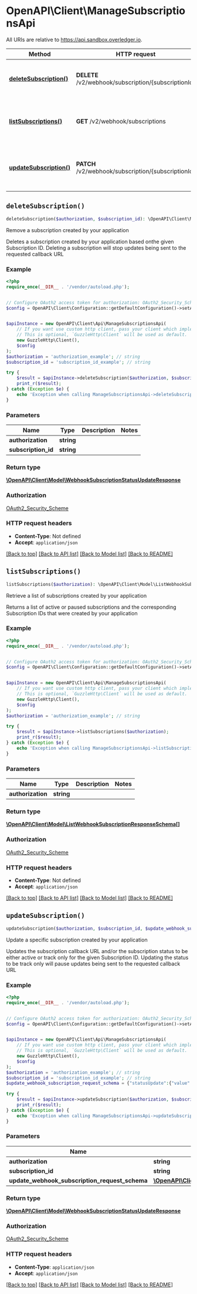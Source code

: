 # OpenAPI\Client\ManageSubscriptionsApi

All URIs are relative to https://api.sandbox.overledger.io.

Method | HTTP request | Description
------------- | ------------- | -------------
[**deleteSubscription()**](ManageSubscriptionsApi.md#deleteSubscription) | **DELETE** /v2/webhook/subscription/{subscriptionId} | Remove a subscription created by your application
[**listSubscriptions()**](ManageSubscriptionsApi.md#listSubscriptions) | **GET** /v2/webhook/subscriptions | Retrieve a list of subscriptions created by your application
[**updateSubscription()**](ManageSubscriptionsApi.md#updateSubscription) | **PATCH** /v2/webhook/subscription/{subscriptionId} | Update a specific subscription created by your application


## `deleteSubscription()`

```php
deleteSubscription($authorization, $subscription_id): \OpenAPI\Client\Model\WebhookSubscriptionStatusUpdateResponse
```

Remove a subscription created by your application

Deletes a subscription created by your application based onthe given Subscription ID. Deleting a subscription will stop updates being sent to the requested callback URL

### Example

```php
<?php
require_once(__DIR__ . '/vendor/autoload.php');


// Configure OAuth2 access token for authorization: OAuth2_Security_Scheme
$config = OpenAPI\Client\Configuration::getDefaultConfiguration()->setAccessToken('YOUR_ACCESS_TOKEN');


$apiInstance = new OpenAPI\Client\Api\ManageSubscriptionsApi(
    // If you want use custom http client, pass your client which implements `GuzzleHttp\ClientInterface`.
    // This is optional, `GuzzleHttp\Client` will be used as default.
    new GuzzleHttp\Client(),
    $config
);
$authorization = 'authorization_example'; // string
$subscription_id = 'subscription_id_example'; // string

try {
    $result = $apiInstance->deleteSubscription($authorization, $subscription_id);
    print_r($result);
} catch (Exception $e) {
    echo 'Exception when calling ManageSubscriptionsApi->deleteSubscription: ', $e->getMessage(), PHP_EOL;
}
```

### Parameters

Name | Type | Description  | Notes
------------- | ------------- | ------------- | -------------
 **authorization** | **string**|  |
 **subscription_id** | **string**|  |

### Return type

[**\OpenAPI\Client\Model\WebhookSubscriptionStatusUpdateResponse**](../Model/WebhookSubscriptionStatusUpdateResponse.md)

### Authorization

[OAuth2_Security_Scheme](../../README.md#OAuth2_Security_Scheme)

### HTTP request headers

- **Content-Type**: Not defined
- **Accept**: `application/json`

[[Back to top]](#) [[Back to API list]](../../README.md#endpoints)
[[Back to Model list]](../../README.md#models)
[[Back to README]](../../README.md)

## `listSubscriptions()`

```php
listSubscriptions($authorization): \OpenAPI\Client\Model\ListWebhookSubscriptionResponseSchema[]
```

Retrieve a list of subscriptions created by your application

Returns a list of active or paused subscriptions and the corresponding Subscription IDs that were created by your application

### Example

```php
<?php
require_once(__DIR__ . '/vendor/autoload.php');


// Configure OAuth2 access token for authorization: OAuth2_Security_Scheme
$config = OpenAPI\Client\Configuration::getDefaultConfiguration()->setAccessToken('YOUR_ACCESS_TOKEN');


$apiInstance = new OpenAPI\Client\Api\ManageSubscriptionsApi(
    // If you want use custom http client, pass your client which implements `GuzzleHttp\ClientInterface`.
    // This is optional, `GuzzleHttp\Client` will be used as default.
    new GuzzleHttp\Client(),
    $config
);
$authorization = 'authorization_example'; // string

try {
    $result = $apiInstance->listSubscriptions($authorization);
    print_r($result);
} catch (Exception $e) {
    echo 'Exception when calling ManageSubscriptionsApi->listSubscriptions: ', $e->getMessage(), PHP_EOL;
}
```

### Parameters

Name | Type | Description  | Notes
------------- | ------------- | ------------- | -------------
 **authorization** | **string**|  |

### Return type

[**\OpenAPI\Client\Model\ListWebhookSubscriptionResponseSchema[]**](../Model/ListWebhookSubscriptionResponseSchema.md)

### Authorization

[OAuth2_Security_Scheme](../../README.md#OAuth2_Security_Scheme)

### HTTP request headers

- **Content-Type**: Not defined
- **Accept**: `application/json`

[[Back to top]](#) [[Back to API list]](../../README.md#endpoints)
[[Back to Model list]](../../README.md#models)
[[Back to README]](../../README.md)

## `updateSubscription()`

```php
updateSubscription($authorization, $subscription_id, $update_webhook_subscription_request_schema): \OpenAPI\Client\Model\WebhookSubscriptionStatusUpdateResponse
```

Update a specific subscription created by your application

Updates the subscription callback URL and/or the subscription status to be either active or track only for the given Subscription ID. Updating the status to be track only will pause updates being sent to the requested callback URL

### Example

```php
<?php
require_once(__DIR__ . '/vendor/autoload.php');


// Configure OAuth2 access token for authorization: OAuth2_Security_Scheme
$config = OpenAPI\Client\Configuration::getDefaultConfiguration()->setAccessToken('YOUR_ACCESS_TOKEN');


$apiInstance = new OpenAPI\Client\Api\ManageSubscriptionsApi(
    // If you want use custom http client, pass your client which implements `GuzzleHttp\ClientInterface`.
    // This is optional, `GuzzleHttp\Client` will be used as default.
    new GuzzleHttp\Client(),
    $config
);
$authorization = 'authorization_example'; // string
$subscription_id = 'subscription_id_example'; // string
$update_webhook_subscription_request_schema = {"statusUpdate":{"value":"ACTIVE"},"callbackUrl":"https://newcallbackUrl/endpoint"}; // \OpenAPI\Client\Model\UpdateWebhookSubscriptionRequestSchema

try {
    $result = $apiInstance->updateSubscription($authorization, $subscription_id, $update_webhook_subscription_request_schema);
    print_r($result);
} catch (Exception $e) {
    echo 'Exception when calling ManageSubscriptionsApi->updateSubscription: ', $e->getMessage(), PHP_EOL;
}
```

### Parameters

Name | Type | Description  | Notes
------------- | ------------- | ------------- | -------------
 **authorization** | **string**|  |
 **subscription_id** | **string**|  |
 **update_webhook_subscription_request_schema** | [**\OpenAPI\Client\Model\UpdateWebhookSubscriptionRequestSchema**](../Model/UpdateWebhookSubscriptionRequestSchema.md)|  |

### Return type

[**\OpenAPI\Client\Model\WebhookSubscriptionStatusUpdateResponse**](../Model/WebhookSubscriptionStatusUpdateResponse.md)

### Authorization

[OAuth2_Security_Scheme](../../README.md#OAuth2_Security_Scheme)

### HTTP request headers

- **Content-Type**: `application/json`
- **Accept**: `application/json`

[[Back to top]](#) [[Back to API list]](../../README.md#endpoints)
[[Back to Model list]](../../README.md#models)
[[Back to README]](../../README.md)
